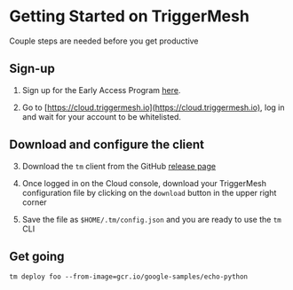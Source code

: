 # Getting Started on TriggerMesh

Couple steps are needed before you get productive

## Sign-up

1. Sign up for the Early Access Program [here](https://triggermesh.com/serverless_eap/).

2. Go to [https://cloud.triggermesh.io](https://cloud.triggermesh.io), log in and wait for your account to be whitelisted.

## Download and configure the client

3. Download the `tm` client from the GitHub [release page](https://github.com/triggermesh/tm/releases)

4. Once logged in on the Cloud console, download your TriggerMesh configuration file by clicking on the `download` button in the upper right corner

5. Save the file as `$HOME/.tm/config.json` and you are ready to use the `tm` CLI

## Get going

```
tm deploy foo --from-image=gcr.io/google-samples/echo-python
``` 

